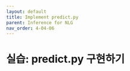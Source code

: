 ```yaml
---
layout: default
title: Implement predict.py
parent: Inference for NLG
nav_order: 4-04-06
---
```


# 실습: predict.py 구현하기


